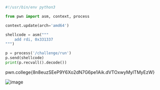 ```py
#!/usr/bin/env python3

from pwn import asm, context, process

context.update(arch='amd64')

shellcode = asm("""
    add rdi, 0x331337
""")

p = process('/challenge/run')
p.send(shellcode)
print(p.recvall().decode())
```

pwn.college{8n8euzSEeP9Y6Xo2dN7G6pe1Aik.dVTOxwyMyITMyEzW}

![image](https://github.com/user-attachments/assets/8be2f53b-b032-46e0-a020-5bfe192bf540)
